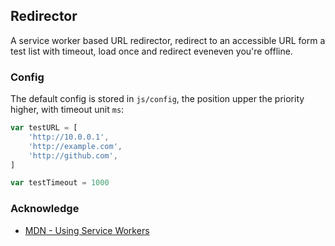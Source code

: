 ## Redirector

A service worker based URL redirector, redirect to an accessible URL form a test list with timeout, load once and redirect eveneven you're offline.

### Config

The default config is stored in `js/config`, the position upper the priority higher, with timeout unit `ms`:

```js
var testURL = [    
    'http://10.0.0.1',
    'http://example.com',
    'http://github.com',
]

var testTimeout = 1000
```

### Acknowledge

- [MDN - Using Service Workers](https://developer.mozilla.org/en-US/docs/Web/API/Service_Worker_API/Using_Service_Workers)
